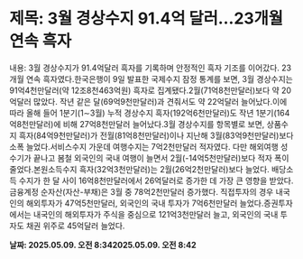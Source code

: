 # **제목: 3월 경상수지 91.4억 달러…23개월 연속 흑자**

  내용: 3월 경상수지가 91.4억달러 흑자를 기록하며 안정적인 흑자 기조를 이어갔다. 23개월 연속 흑자였다.한국은행이 9일 발표한 국제수지 잠정 통계를 보면, 3월 경상수지는 91억4천만달러(약 12조8천463억원) 흑자로 집계됐다.2월(71억8천만달러)보다 약 20억달러 많았다. 작년 같은 달(69억9천만달러)과 견줘서도 약 22억달러 늘어났다.이에 따라 올해 들어 1분기(1∼3월) 누적 경상수지 흑자(192억6천만달러)도 작년 1분기(164억8천만달러)에 비해 27억8천만달러 늘어났다.3월 경상수지를 항목별로 보면, 상품수지 흑자(84억9천만달러)가 전월(81억8천만달러)이나 지난해 3월(83억9천만달러)보다 소폭 늘었다.서비스수지 가운데 여행수지는 7억2천만달러 적자였다. 다만 해외여행 성수기가 끝나고 봄철 외국인의 국내 여행이 늘면서 2월(-14억5천만달러)보다 적자 폭이 줄었다.본원소득수지 흑자(32억3천만달러)는 2월(26억2천만달러)보다 늘었다. 배당소득 수지가 한 달 사이 16억8천만달러에서 26억달러로 증가한 데 가장 큰 영향을 받았다.금융계정 순자산(자산-부채)은 3월 중 78억2천만달러 증가했다. 직접투자의 경우 내국인의 해외투자가 47억5천만달러, 외국인의 국내 투자가 7억6천만달러 늘었다.증권투자에서는 내국인의 해외투자가 주식을 중심으로 121억3천만달러 늘고, 외국인의 국내 투자도 채권 위주로 45억달러 늘었다.

  **날짜: 2025.05.09. 오전 8:342025.05.09. 오전 8:42**